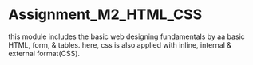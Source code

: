 # Assignment_M2_HTML_CSS
this module includes the basic web designing fundamentals by aa basic HTML, form, & tables. here, css is also applied with inline, internal & external format(CSS).
